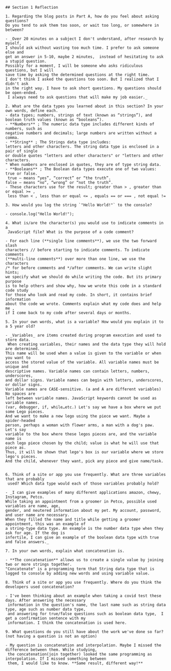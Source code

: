     ## Section 1 Reflection

    1. Regarding the blog posts in Part A, how do you feel about asking questions?
    Do you tend to ask them too soon, or wait too long, or somewhere in between?

    - _Over 20 minutes on a subject I don't understand, after research by myself,  
    I should ask without wasting too much time. I prefer to ask someone else and
    get an answer in 5-10, maybe 2 minutes,  instead of hesitating to ask a stupid question.
    Possibly for a moment, I will be someone who asks ridiculous questions, but I will
    save time by asking the determined questions at the right time.
    I don't think I asked the questions too soon. But I realized that I didn't ask
    in the right way. I have to ask short questions. My questions should be open-ended.
     I always need to ask questions that will make my job easier._

    2. What are the data types you learned about in this section? In your own words, define each.
    - data types; numbers, strings of text (known as “strings”), and boolean truth values (known as “booleans”).
    - **Numbers** ; The numeric data type includes different kinds of numbers, such as
    negative numbers and decimals; large numbers are written without a comma.
    - **String** ; The Strings data type includes:
    letters and other characters. The string data type is enclosed in a pair of single
    or double quotes "letters and other characters" or "letters and other characters.
    " When numbers are enclosed in quotes, they are of type string data.
    - **Booleans** ; The Boolean data types execute one of two values: true or false.
     true – means “yes”, “correct” or “the truth”.
    false – means “no”, “wrong” or “not the truth”.
    - These characters use for the result; greater than > , greater than or equal >= ,
     less than < , less than or equal <= , equals == or === , not equal !=

    3. How would you log the string `"Hello World!"` to the console?

    - console.log("Hello World!");

    4. What is/are the character(s) you would use to indicate comments in a
     JavaScript file? What is the purpose of a code comment?

    - For each line (**single line comments**), we use the two forward slash
    characters // before starting to indicate comments. To indicate comments
    (**multi-line comments**) over more than one line, we use the characters
    /* for before comments and */after comments. We can write slight hints;
    we specify what we should do while writing the code. But its primary purpose
    is to help others and show why, how we wrote this code in a standard code study
    for those who look and read my code. In short, it contains brief information
    about the code we wrote. Comments explain what my code does and help me ,
    if I come back to my code after several days or months.

    5. In your own words, what is a variable? How would you explain it to a 5 year old?

    - _Variables_ are items created during program execution and used to store data.
     When creating variables, their names and the data type they will hold are determined.
    This name will be used when a value is given to the variable or when you want to
    access the stored value of the variable. All variable names must be unique and
    descriptive names. Variable names can contain letters, numbers, underscores,
    and dollar signs. Variable names can begin with letters, underscores, or dollar signs.
    Variable names are CASE-sensitive. (a and A are different variables) No spaces are
    left between variable names. JavaScript keywords cannot be used as variable names.
    (var, debugger, if, while…etc.) Let's say we have a box where we put some Lego pieces.
    And we want to make a new lego using the piece we want. Maybe a spider-headed
    person, perhaps a woman with flower arms, a man with a dog's paw. Let's say
    variable to the box where these legos pieces are, and the variable name is
    each lego piece chosen by the child; value is what he will use that piece as.
    Thus, it will be shown that lego's box is our variable where we store lego's pieces.
    And the child, whenever they want, pick any piece and give name/task.


    6. Think of a site or app you use frequently. What are three variables that are probably
     used? Which data type would each of those variables probably hold?

    - _I can give examples of many different applications amazon, chewy, Instagram, Petco.
    While taking an appointment from a groomer in Petco, possible used variables are name, age,
    gender, and neutered information about my pet. My account, password, and user name are necessary.
    When they filled the name and title while getting a groomer appointment, this was an example of
    a string-type data type. An example is the number data type when they ask for age. If the dog is
    infertile, I can give an example of the boolean data type with true and false answers._

    7. In your own words, explain what concatenation is.

    - **The concatenation** allows us to create a single value by joining two or more strings together.
    "Concatenate" is a programming term that String data type that is logged to console by adding new words and using variable value.

    8. Think of a site or app you use frequently. Where do you think the developers used concatenation?

    - I've been thinking about an example when taking a covid test these days. After answering the necessary
     information in the question's name, the last name such as string data type, age such as number data type,
     and answering for true/false questions such as boolean data type,  I get a confirmation sentence with my
     information. I think the concatenation is used here.

    9. What questions do you still have about the work we've done so far? (not having a question is not an option)

    - My question is concatenation and interpolation. Maybe I missed the difference between them. While studying,
     the concatenation(join together) looked the same programming as interpolation. If I missed something between
     them, I would like to know. **Same result, different way!**
